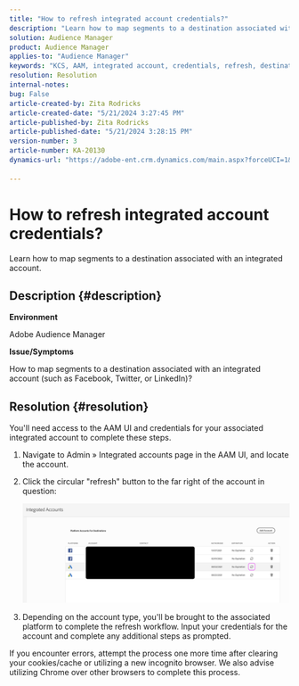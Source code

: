 ```yaml
---
title: "How to refresh integrated account credentials?"
description: "Learn how to map segments to a destination associated with an integrated account."
solution: Audience Manager
product: Audience Manager
applies-to: "Audience Manager"
keywords: "KCS, AAM, integrated account, credentials, refresh, destinations, twitter, facebook, linkedin"
resolution: Resolution
internal-notes: 
bug: False
article-created-by: Zita Rodricks
article-created-date: "5/21/2024 3:27:45 PM"
article-published-by: Zita Rodricks
article-published-date: "5/21/2024 3:28:15 PM"
version-number: 3
article-number: KA-20130
dynamics-url: "https://adobe-ent.crm.dynamics.com/main.aspx?forceUCI=1&pagetype=entityrecord&etn=knowledgearticle&id=f6fcb5aa-8617-ef11-9f89-6045bd06eea5"

---
```

# How to refresh integrated account credentials?


Learn how to map segments to a destination associated with an integrated account.

## Description {#description}


<b>Environment</b>

Adobe Audience Manager

<b>Issue/Symptoms</b>

How to map segments to a destination associated with an integrated account (such as Facebook, Twitter, or LinkedIn)?


## Resolution {#resolution}


You'll need access to the AAM UI and credentials for your associated integrated account to complete these steps.

1. Navigate to Admin » Integrated accounts page in the AAM UI, and locate the account.
2. Click the circular "refresh" button to the far right of the account in question:

    

    ![](assets/6e040206-7307-ed11-82e4-00224809a9e0.png)


3. Depending on the account type, you'll be brought to the associated platform to complete the refresh workflow. Input your credentials for the account and complete any additional steps as prompted.


If you encounter errors, attempt the process one more time after clearing your cookies/cache or utilizing a new incognito browser. We also advise utilizing Chrome over other browsers to complete this process.
